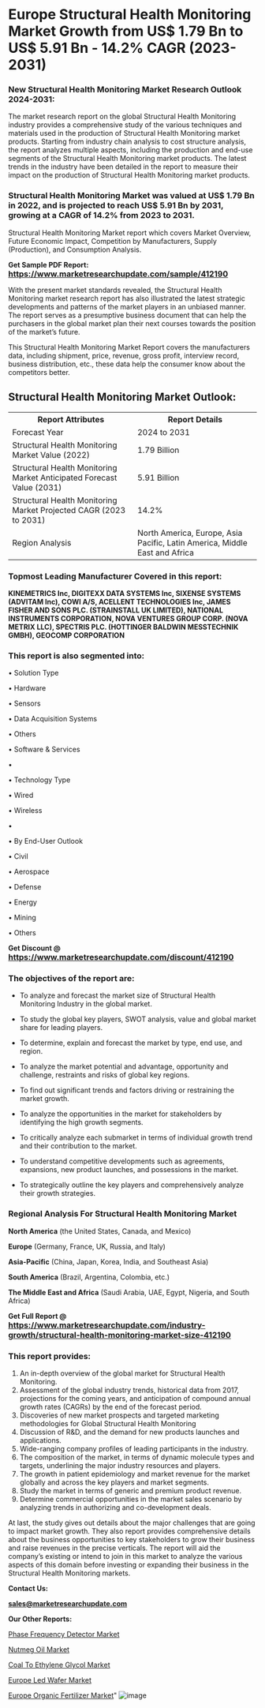 # Europe Structural Health Monitoring Market Growth from US$ 1.79 Bn to US$ 5.91 Bn - 14.2% CAGR (2023-2031)

<strong><h3>New Structural Health Monitoring Market Research Outlook 2024-2031:</h3></strong>

The market research report on the global Structural Health Monitoring industry provides a comprehensive study of the various techniques and materials used in the production of Structural Health Monitoring market products. Starting from industry chain analysis to cost structure analysis, the report analyzes multiple aspects, including the production and end-use segments of the Structural Health Monitoring market products. The latest trends in the industry have been detailed in the report to measure their impact on the production of Structural Health Monitoring market products.

<strong><h3>Structural Health Monitoring Market was valued at US$ 1.79 Bn in 2022, and is projected to reach US$ 5.91 Bn by 2031, growing at a CAGR of 14.2% from 2023 to 2031.</h3></strong>

Structural Health Monitoring Market report which covers Market Overview, Future Economic Impact, Competition by Manufacturers, Supply (Production), and Consumption Analysis.

<strong>Get Sample PDF Report: <a href=https://www.marketresearchupdate.com/sample/412190><font size=3 color=#0000ff>https://www.marketresearchupdate.com/sample/412190</font></a></strong>

With the present market standards revealed, the Structural Health Monitoring market research report has also illustrated the latest strategic developments and patterns of the market players in an unbiased manner. The report serves as a presumptive business document that can help the purchasers in the global market plan their next courses towards the position of the market’s future.

This Structural Health Monitoring Market Report covers the manufacturers data, including shipment, price, revenue, gross profit, interview record, business distribution, etc., these data help the consumer know about the competitors better.

<html>
<body>

<h2>Structural Health Monitoring Market Outlook:</h2>

<table>
  <tr>
    <th>Report Attributes</th>
    <th>Report Details</th>
  </tr>
  <tr>
    <td>Forecast Year</td>
    <td>2024 to 2031</td>
  </tr>
  <tr>
    <td>Structural Health Monitoring Market Value (2022)</td>
    <td>1.79 Billion</td>
  </tr>
  <tr>
    <td>Structural Health Monitoring Market Anticipated Forecast Value (2031)</td>
    <td>5.91 Billion</td>
  </tr>
  <tr>
    <td>Structural Health Monitoring Market Projected CAGR (2023 to 2031)</td>
    <td>14.2%</td>
  </tr>
  <tr>
    <td>Region Analysis</td>
    <td>North America, Europe, Asia Pacific, Latin America, Middle East and Africa</td>
  </tr>
</table>

</body>
</html>

<strong><h3>Topmost Leading Manufacturer Covered in this report:</h3></strong>

<strong>KINEMETRICS Inc, DIGITEXX DATA SYSTEMS Inc, SIXENSE SYSTEMS (ADVITAM Inc), COWI A/S, ACELLENT TECHNOLOGIES Inc, JAMES FISHER AND SONS PLC. (STRAINSTALL UK LIMITED), NATIONAL INSTRUMENTS CORPORATION, NOVA VENTURES GROUP CORP. (NOVA METRIX LLC), SPECTRIS PLC. (HOTTINGER BALDWIN MESSTECHNIK GMBH), GEOCOMP CORPORATION</strong>

<strong><h3>This report is also segmented into:</h3></strong>

• Solution Type

• Hardware

• Sensors

• Data Acquisition Systems

• Others

• Software & Services

• 

• Technology Type

• Wired

• Wireless

• 

• By End-User Outlook 

• Civil

• Aerospace

• Defense

• Energy

• Mining

• Others

<strong>Get Discount @ <a href=https://www.marketresearchupdate.com/discount/412190><font size=3 color=#0000ff>https://www.marketresearchupdate.com/discount/412190</font></a></strong>

<strong><h3>The objectives of the report are:</h3></strong>

- To analyze and forecast the market size of Structural Health Monitoring Industry in the global market.

- To study the global key players, SWOT analysis, value and global market share for leading players.

- To determine, explain and forecast the market by type, end use, and region.

- To analyze the market potential and advantage, opportunity and challenge, restraints and risks of global key regions.

- To find out significant trends and factors driving or restraining the market growth.

- To analyze the opportunities in the market for stakeholders by identifying the high growth segments.

- To critically analyze each submarket in terms of individual growth trend and their contribution to the market.

- To understand competitive developments such as agreements, expansions, new product launches, and possessions in the market.

- To strategically outline the key players and comprehensively analyze their growth strategies.

<strong><h3>Regional Analysis For Structural Health Monitoring Market</h3></strong>

<strong>North America</strong> (the United States, Canada, and Mexico)

<strong>Europe</strong> (Germany, France, UK, Russia, and Italy)

<strong>Asia-Pacific</strong> (China, Japan, Korea, India, and Southeast Asia)

<strong>South America</strong> (Brazil, Argentina, Colombia, etc.)

<strong>The Middle East and Africa</strong> (Saudi Arabia, UAE, Egypt, Nigeria, and South Africa)

<strong>Get Full Report @ <a href=https://www.marketresearchupdate.com/industry-growth/structural-health-monitoring-market-size-412190><font size=3 color=#0000ff>https://www.marketresearchupdate.com/industry-growth/structural-health-monitoring-market-size-412190</font></a></strong>

<strong><h3>This report provides:</h3></strong>
<ol>
  <li>An in-depth overview of the global market for Structural Health Monitoring.</li>
  <li>Assessment of the global industry trends, historical data from 2017, projections for the coming years, and anticipation of compound annual growth rates (CAGRs) by the end of the forecast period.</li>
  <li>Discoveries of new market prospects and targeted marketing methodologies for Global Structural Health Monitoring</li>
  <li>Discussion of R&amp;D, and the demand for new products launches and applications.</li>
  <li>Wide-ranging company profiles of leading participants in the industry.</li>
  <li>The composition of the market, in terms of dynamic molecule types and targets, underlining the major industry resources and players.</li>
  <li>The growth in patient epidemiology and market revenue for the market globally and across the key players and market segments.</li>
  <li>Study the market in terms of generic and premium product revenue.</li>
  <li>Determine commercial opportunities in the market sales scenario by analyzing trends in authorizing and co-development deals.</li>
</ol>

At last, the study gives out details about the major challenges that are going to impact market growth. They also report provides comprehensive details about the business opportunities to key stakeholders to grow their business and raise revenues in the precise verticals. The report will aid the company’s existing or intend to join in this market to analyze the various aspects of this domain before investing or expanding their business in the Structural Health Monitoring markets.

<strong>Contact Us:</strong>

<strong>sales@marketresearchupdate.com</strong>

<strong>Our Other Reports:</strong>

<a href=https://www.linkedin.com/pulse/phase-frequency-detector-market-size-growth-set>Phase Frequency Detector Market</a>

<a href=https://www.linkedin.com/pulse/nutmeg-oil-market-size-set-grow-remarkable-pace>Nutmeg Oil Market</a>

<a href=https://www.linkedin.com/pulse/coal-to-ethylene-glycol-market-report-2023-top-company>Coal To Ethylene Glycol Market</a>

<a href=https://www.linkedin.com/pulse/europe-led-wafer-market-2023-manufacturers>Europe Led Wafer Market</a>

<a href=https://www.linkedin.com/pulse/europe-organic-fertilizer-market-upcoming-trends>Europe Organic Fertilizer Market</a>"
![image](https://github.com/rutujamande/Market-Report-Analysis/assets/158454097/bd4466fb-dcde-4265-aa9f-49c11b70577f)
